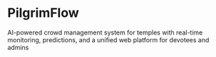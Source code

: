 # PilgrimFlow
 AI-powered crowd management system for temples with real-time monitoring, predictions, and a unified web platform for devotees and admins 
